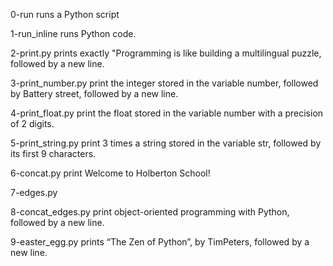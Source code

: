 0-run runs a Python script

1-run_inline runs Python code.

2-print.py prints exactly "Programming is like building a multilingual puzzle, followed by a new line.

3-print_number.py print the integer stored in the variable number, followed by Battery street, followed by a new line.

4-print_float.py print the float stored in the variable number with a precision of 2 digits.

5-print_string.py print 3 times a string stored in the variable str, followed by its first 9 characters.

6-concat.py print Welcome to Holberton School!

7-edges.py

8-concat_edges.py  print object-oriented programming with Python, followed by a new line.

9-easter_egg.py prints “The Zen of Python”, by TimPeters, followed by a new line.

